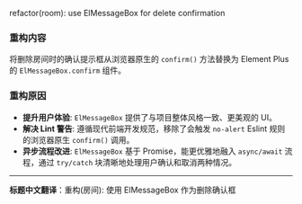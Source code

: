 refactor(room): use ElMessageBox for delete confirmation

### 重构内容

将删除房间时的确认提示框从浏览器原生的 `confirm()` 方法替换为 Element Plus 的 `ElMessageBox.confirm` 组件。

### 重构原因

- **提升用户体验**: `ElMessageBox` 提供了与项目整体风格一致、更美观的 UI。
- **解决 Lint 警告**: 遵循现代前端开发规范，移除了会触发 `no-alert` Eslint 规则的浏览器原生 `confirm()` 调用。
- **异步流程改进**: `ElMessageBox` 基于 Promise，能更优雅地融入 `async/await` 流程，通过 `try/catch` 块清晰地处理用户确认和取消两种情况。

---
**标题中文翻译**：重构(房间): 使用 ElMessageBox 作为删除确认框
